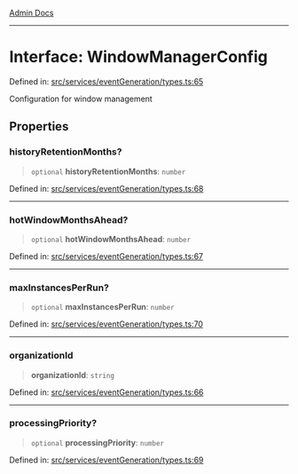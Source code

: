 [Admin Docs](/)

***

# Interface: WindowManagerConfig

Defined in: [src/services/eventGeneration/types.ts:65](https://github.com/Sourya07/talawa-api/blob/ead7a48e0174153214ee7311f8b242ee1c1a12ca/src/services/eventGeneration/types.ts#L65)

Configuration for window management

## Properties

### historyRetentionMonths?

> `optional` **historyRetentionMonths**: `number`

Defined in: [src/services/eventGeneration/types.ts:68](https://github.com/Sourya07/talawa-api/blob/ead7a48e0174153214ee7311f8b242ee1c1a12ca/src/services/eventGeneration/types.ts#L68)

***

### hotWindowMonthsAhead?

> `optional` **hotWindowMonthsAhead**: `number`

Defined in: [src/services/eventGeneration/types.ts:67](https://github.com/Sourya07/talawa-api/blob/ead7a48e0174153214ee7311f8b242ee1c1a12ca/src/services/eventGeneration/types.ts#L67)

***

### maxInstancesPerRun?

> `optional` **maxInstancesPerRun**: `number`

Defined in: [src/services/eventGeneration/types.ts:70](https://github.com/Sourya07/talawa-api/blob/ead7a48e0174153214ee7311f8b242ee1c1a12ca/src/services/eventGeneration/types.ts#L70)

***

### organizationId

> **organizationId**: `string`

Defined in: [src/services/eventGeneration/types.ts:66](https://github.com/Sourya07/talawa-api/blob/ead7a48e0174153214ee7311f8b242ee1c1a12ca/src/services/eventGeneration/types.ts#L66)

***

### processingPriority?

> `optional` **processingPriority**: `number`

Defined in: [src/services/eventGeneration/types.ts:69](https://github.com/Sourya07/talawa-api/blob/ead7a48e0174153214ee7311f8b242ee1c1a12ca/src/services/eventGeneration/types.ts#L69)
